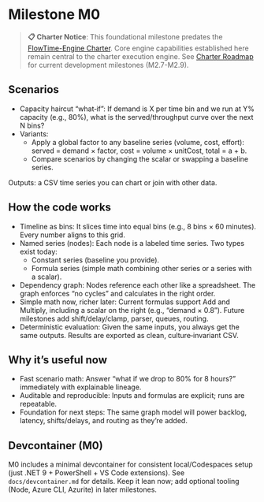 # Milestone M0

> **📋 Charter Notice**: This foundational milestone predates the [FlowTime-Engine Charter](../flowtime-engine-charter.md). Core engine capabilities established here remain central to the charter execution engine. See [Charter Roadmap](CHARTER-ROADMAP.md) for current development milestones (M2.7-M2.9).

## Scenarios

- Capacity haircut “what‑if”: If demand is X per time bin and we run at Y% capacity (e.g., 80%), what is the served/throughput curve over the next N bins?
- Variants:
    - Apply a global factor to any baseline series (volume, cost, effort): served = demand × factor, cost = volume × unitCost, total = a + b.
    - Compare scenarios by changing the scalar or swapping a baseline series.

Outputs: a CSV time series you can chart or join with other data.

## How the code works

- Timeline as bins: It slices time into equal bins (e.g., 8 bins × 60 minutes). Every number aligns to this grid.
- Named series (nodes): Each node is a labeled time series. Two types exist today:
    - Constant series (baseline you provide).
    - Formula series (simple math combining other series or a series with a scalar).
- Dependency graph: Nodes reference each other like a spreadsheet. The graph enforces “no cycles” and calculates in the right order.
- Simple math now, richer later: Current formulas support Add and Multiply, including a scalar on the right (e.g., “demand × 0.8”). Future milestones add shift/delay/clamp, parser, queues, routing.
- Deterministic evaluation: Given the same inputs, you always get the same outputs. Results are exported as clean, culture‑invariant CSV.

## Why it’s useful now

- Fast scenario math: Answer “what if we drop to 80% for 8 hours?” immediately with explainable lineage.
- Auditable and reproducible: Inputs and formulas are explicit; runs are repeatable.
- Foundation for next steps: The same graph model will power backlog, latency, shifts/delays, and routing as they’re added.

## Devcontainer (M0)

M0 includes a minimal devcontainer for consistent local/Codespaces setup (just .NET 9 + PowerShell + VS Code extensions). See `docs/devcontainer.md` for details. Keep it lean now; add optional tooling (Node, Azure CLI, Azurite) in later milestones.